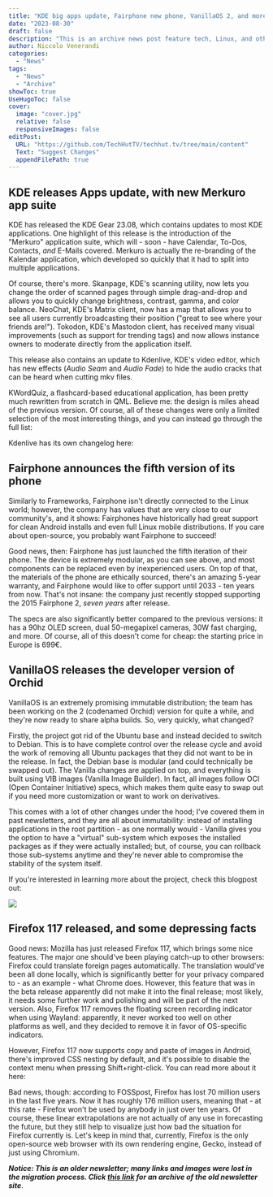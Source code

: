 ```yaml
---
title: "KDE big apps update, Fairphone new phone, VanillaOS 2, and more!"
date: "2023-08-30"
draft: false
description: "This is an archive news post feature tech, Linux, and other open-source news. This is an older article that was part of a migration. There will be missing images, broken links, and potentially other issues."
author: Niccolo Venerandi
categories:
  - "News"
tags:
  - "News"
  - "Archive"
showToc: true
UseHugoToc: false
cover:
  image: "cover.jpg"
  relative: false
  responsiveImages: false
editPost:
  URL: "https://github.com/TechHutTV/techhut.tv/tree/main/content"
  Text: "Suggest Changes"
  appendFilePath: true
---
```


## KDE releases Apps update, with new Merkuro app suite

KDE has released the KDE Gear 23.08, which contains updates to most KDE applications. One highlight of this release is the introduction of the "Merkuro" application suite, which will - soon - have Calendar, To-Dos, Contacts, _and_ E-Mails covered. Merkuro is actually the re-branding of the Kalendar application, which developed so quickly that it had to split into multiple applications.

Of course, there's more. Skanpage, KDE's scanning utility, now lets you change the order of scanned pages through simple drag-and-drop and allows you to quickly change brightness, contrast, gamma, and color balance. NeoChat, KDE's Matrix client, now has a map that allows you to see all users currently broadcasting their position ("great to see where your friends are!"). Tokodon, KDE's Mastodon client, has received many visual improvements (such as support for trending tags) and now allows instance owners to moderate directly from the application itself.

This release also contains an update to Kdenlive, KDE's video editor, which has new effects (_Audio Seam_ and _Audio Fade_) to hide the audio cracks that can be heard when cutting mkv files.

KWordQuiz, a flashcard-based educational application, has been pretty much rewritten from scratch in QML. Believe me: the design is miles ahead of the previous version. Of course, all of these changes were only a limited selection of the most interesting things, and you can instead go through the full list:

Kdenlive has its own changelog here:

## Fairphone announces the fifth version of its phone

Similarly to Frameworks, Fairphone isn't directly connected to the Linux world; however, the company has values that are very close to our community's, and it shows: Fairphones have historically had great support for clean Android installs and even full Linux mobile distributions. If you care about open-source, you probably want Fairphone to succeed!

Good news, then: Fairphone has just launched the fifth iteration of their phone. The device is extremely modular, as you can see above, and most components can be replaced even by inexperienced users. On top of that, the materials of the phone are ethically sourced, there's an amazing 5-year warranty, and Fairphone would like to offer support until 2033 - ten years from now. That's not insane: the company just recently stopped supporting the 2015 Fairphone 2, _seven years_ after release.

The specs are also significantly better compared to the previous versions: it has a 90hz OLED screen, dual 50-megapixel cameras, 30W fast charging, and more. Of course, all of this doesn't come for cheap: the starting price in Europe is 699€.

## VanillaOS releases the developer version of Orchid

VanillaOS is an extremely promising immutable distribution; the team has been working on the 2 (codenamed Orchid) version for quite a while, and they're now ready to share alpha builds. So, very quickly, what changed?

Firstly, the project got rid of the Ubuntu base and instead decided to switch to Debian. This is to have complete control over the release cycle and avoid the work of removing all Ubuntu packages that they did not want to be in the release. In fact, the Debian base is modular (and could technically be swapped out). The Vanilla changes are applied on top, and everything is built using VIB images (Vanilla Image Builder). In fact, all images follow OCI (Open Container Initiative) specs, which makes them quite easy to swap out if you need more customization or want to work on derivatives.

This comes with a lot of other changes under the hood; I've covered them in past newsletters, and they are all about immutability: instead of installing applications in the root partition - as one normally would - Vanilla gives you the option to have a "virtual" sub-system which exposes the installed packages as if they were actually installed; but, of course, you can rollback those sub-systems anytime and they're never able to compromise the stability of the system itself.

If you're interested in learning more about the project, check this blogpost out:

![](https://vanillaos.org/blog/article/2023-07-05/favicon.ico)

## Firefox 117 released, and some depressing facts

Good news: Mozilla has just released Firefox 117, which brings some nice features. The major one should've been playing catch-up to other browsers: Firefox could translate foreign pages automatically. The translation would've been all done locally, which is significantly better for your privacy compared to - as an example - what Chrome does. However, this feature that was in the beta release apparently did not make it into the final release; most likely, it needs some further work and polishing and will be part of the next version. Also, Firefox 117 removes the floating screen recording indicator when using Wayland: apparently, it never worked too well on other platforms as well, and they decided to remove it in favor of OS-specific indicators.

However, Firefox 117 now supports copy and paste of images in Android, there's improved CSS nesting by default, and it's possible to disable the context menu when pressing Shift+right-click. You can read more about it here:

Bad news, though: according to FOSSpost, Firefox has lost 70 million users in the last five years. Now it has roughly 176 million users, meaning that - at this rate - Firefox won't be used by anybody in just over ten years. Of course, these linear extrapolations are not actually of any use in forecasting the future, but they still help to visualize just how bad the situation for Firefox currently is. Let's keep in mind that, currently, Firefox is the only open-source web browser with its own rendering engine, Gecko, instead of just using Chromium.

**_Notice: This is an older newsletter; many links and images were lost in the migration process. Click [this link](https://archive.techhut.tv/) for an archive of the old newsletter site_**.
